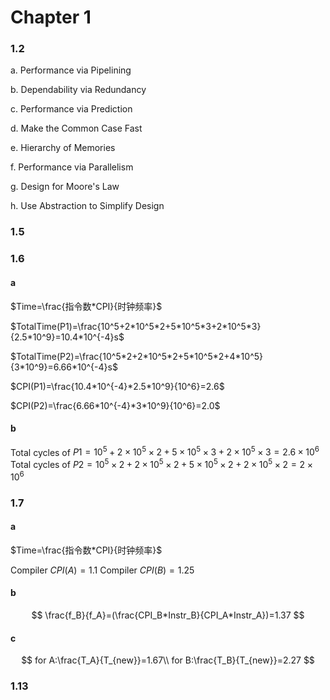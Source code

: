 # Chapter 1

### 1.2

a. Performance via Pipelining

b. Dependability via Redundancy

c. Performance via Prediction

d. Make the Common Case Fast

e. Hierarchy of Memories

f. Performance via Parallelism

g. Design for Moore's Law

h. Use Abstraction to Simplify Design

### 1.5



### 1.6

#### a

$Time=\frac{指令数*CPI}{时钟频率}$

$TotalTime(P1)=\frac{10^5+2*10^5*2+5*10^5*3+2*10^5*3}{2.5*10^9}=10.4*10^{-4}s$

$TotalTime(P2)=\frac{10^5*2+2*10^5*2+5*10^5*2+4*10^5}{3*10^9}=6.66*10^{-4}s$

$CPI(P1)=\frac{10.4*10^{-4}*2.5*10^9}{10^6}=2.6$

$CPI(P2)=\frac{6.66*10^{-4}*3*10^9}{10^6}=2.0$

#### b

Total cycles of $P1 = 10^5 + 2 × 10^5 × 2 + 5 × 10^5 × 3 + 2 × 10^5 × 3 = 2.6 \times 10^6$
Total cycles of $P2 = 10^5 × 2 + 2 × 10^5 × 2 + 5 × 10^5 × 2 + 2 × 10^5 × 2 = 2 \times 10^6$

### 1.7

#### a

$Time=\frac{指令数*CPI}{时钟频率}$

Compiler  $CPI(A) = 1.1$
Compiler $CPI(B) = 1.25$

#### b

$$
\frac{f_B}{f_A}=(\frac{CPI_B*Instr_B}{CPI_A*Instr_A})=1.37
$$

#### c

$$
for A:\frac{T_A}{T_{new}}=1.67\\
for B:\frac{T_B}{T_{new}}=2.27
$$

### 1.13

